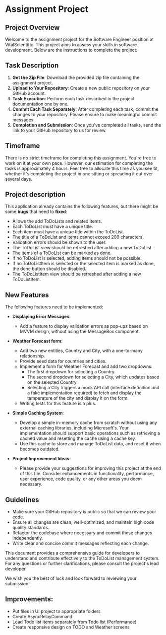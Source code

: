 ﻿# Assignment Project

## Project Overview

Welcome to the assignment project for the Software Engineer position at VitalScientific. This project aims to assess your skills in software development. Below are the instructions to complete the project:

## Task Description
1. **Get the Zip File**: Download the provided zip file containing the assignment project.
2. **Upload to Your Repository**: Create a new public repository on your GitHub account.
3. **Task Execution**: Perform each task described in the project documentation one by one.
4. **Commit Each Task Separately**: After completing each task, commit the changes to your repository. Please ensure to make meaningful commit messages.
5. **Completion and Submission**: Once you've completed all tasks, send the link to your GitHub repository to us for review.

## Timeframe
There is no strict timeframe for completing this assignment. You're free to work on it at your own pace. However, our estimation for completing the tasks is approximately 4 hours. Feel free to allocate this time as you see fit, whether it's completing the project in one sitting or spreading it out over several days.

## Project description
This application already contains the following features, but there might be some **bugs** that need to **fixed**:

  - Allows the add ToDoLists and related items.
  - Each ToDoList must have a unique title.
  - Each item must have a unique title within the ToDoList.
  - The title of a ToDoList and items cannot exceed 200 characters.
  - Validation errors should be shown to the user.
  - The ToDoList view should be refreshed after adding a new ToDoList.
  - The items of a ToDoList can be marked as done.
  - If no ToDoList is selected, adding items should not be possible.
  - If no ToDoListItem is selected or the selected item is marked as done, the done button should be disabled.
  - The ToDoListItem view should be refreshed after adding a new ToDoListItem.

## New Features
The following features need to be implemented:
- **Displaying Error Messages**:
  - Add a feature to display validation errors as pop-ups based on MVVM design, without using the MessageBox component.

- **Weather Forecast form**:
  - Add two new entities, Country and City, with a one-to-many relationship.
  - Provide seed data for countries and cities.
  - Implement a form for Weather Forecast and add two dropdowns:
    - The first dropdown for selecting a Country.
    - The second dropdown for selecting a City, which updates based on the selected Country.
    - Selecting a City triggers a mock API call (interface definition and a fake implementation required) to fetch and display the temperature of the city and display it on the form.
  - Writing tests for this feature is a plus.

- **Simple Caching System**:
  - Develop a simple in-memory cache from scratch without using any external caching libraries, including Microsoft's. Your implementation should support basic operations such as retrieving a cached value and resetting the cache using a cache key.
  - Use this cache to store and manage ToDoList data, and reset it when becomes outdated.

- **Project Improvement Ideas**:
  - Please provide your suggestions for improving this project at the end of this file. Consider enhancements in functionality, performance, user experience, code quality, or any other areas you deem necessary.

## Guidelines
- Make sure your GitHub repository is public so that we can review your code.
- Ensure all changes are clean, well-optimized, and maintain high code quality standards.
- Refactor the codebase where necessary and commit these changes independently.
- Write clear and concise commit messages reflecting each change.

This document provides a comprehensive guide for developers to understand and contribute effectively to the ToDoList management system. For any questions or further clarifications, please consult the project's lead developer.

We wish you the best of luck and look forward to reviewing your submission!


## Improvements:
- Put files in UI project to appropriate folders
- Create AsyncRelayCommand
- Load Todo list items separately from Todo list (Performance)
- Create responsive design on TODO and Weather screens